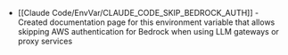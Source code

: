 - [[Claude Code/EnvVar/CLAUDE_CODE_SKIP_BEDROCK_AUTH]] - Created documentation page for this environment variable that allows skipping AWS authentication for Bedrock when using LLM gateways or proxy services